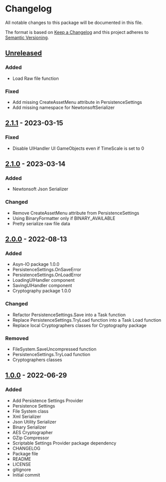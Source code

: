 # Changelog
All notable changes to this package will be documented in this file.

The format is based on [Keep a Changelog](http://keepachangelog.com/en/1.0.0/)
and this project adheres to [Semantic Versioning](http://semver.org/spec/v2.0.0.html).

## [Unreleased]
### Added
- Load Raw file function

### Fixed
- Add missing CreateAssetMenu attribute in PersistenceSettings
- Add missing namespace for NewtonsoftSerializer

## [2.1.1] - 2023-03-15
### Fixed
- Disable UIHandler UI GameObjects even if TimeScale is set to 0

## [2.1.0] - 2023-03-14
### Added
- Newtonsoft Json Serializer

### Changed
- Remove CreateAssetMenu attribute from PersistenceSettings
- Using BinaryFormatter only if BINARY_AVAILABLE
- Pretty serialize raw file data

## [2.0.0] - 2022-08-13
### Added
- Asyn-IO package 1.0.0
- PersistenceSettings.OnSaveError
- PersistenceSettings.OnLoadError
- LoadingUIHandler component
- SavingUIHandler component
- Cryptography package 1.0.0

### Changed
- Refactor PersistenceSettings.Save into a Task function
- Replace PersistenceSettings.TryLoad function into a Task Load function
- Replace local Cryptographers classes for Cryptography package

### Removed
- FileSystem.SaveUncompressed function
- PersistenceSettings.TryLoad function
- Cryptographers classes

## [1.0.0] - 2022-06-29
### Added
- Add Persistence Settings Provider
- Persistence Settings
- File System class
- Xml Serializer
- Json Utility Serializer
- Binary Serializer
- AES Cryptographer
- GZip Compressor
- Scriptable Settings Provider package dependency
- CHANGELOG
- Package file
- README
- LICENSE
- gitignore
- Initial commit

[Unreleased]: https://github.com/HyagoOliveira/Persistence/compare/2.1.1...main
[2.1.1]: https://github.com/HyagoOliveira/Persistence/tree/2.1.1/
[2.1.0]: https://github.com/HyagoOliveira/Persistence/tree/2.1.0/
[2.0.0]: https://github.com/HyagoOliveira/Persistence/tree/2.0.0/
[1.0.0]: https://github.com/HyagoOliveira/Persistence/tree/1.0.0/